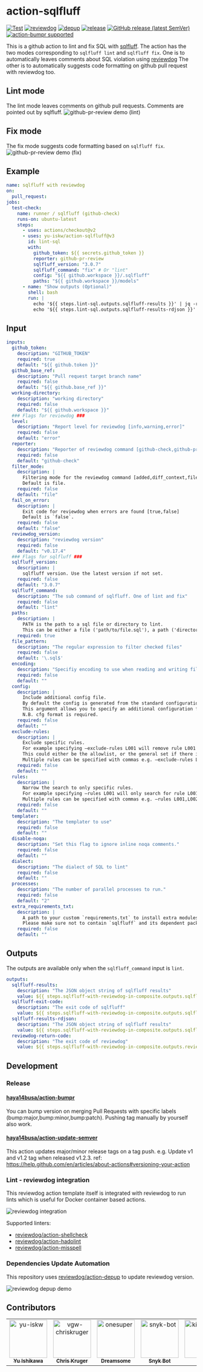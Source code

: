 # action-sqlfluff

<!-- TODO: replace reviewdog/yu-iskw/action-sqlfluff with your repo name -->

[![Test](https://github.com/yu-iskw/action-sqlfluff/workflows/Test/badge.svg)](https://github.com/yu-iskw/action-sqlfluff/actions?query=workflow%3ATest)
[![reviewdog](https://github.com/yu-iskw/action-sqlfluff/workflows/reviewdog/badge.svg)](https://github.com/yu-iskw/action-sqlfluff/actions?query=workflow%3Areviewdog)
[![depup](https://github.com/yu-iskw/action-sqlfluff/workflows/depup/badge.svg)](https://github.com/yu-iskw/action-sqlfluff/actions?query=workflow%3Adepup)
[![release](https://github.com/yu-iskw/action-sqlfluff/workflows/release/badge.svg)](https://github.com/yu-iskw/action-sqlfluff/actions?query=workflow%3Arelease)
[![GitHub release (latest SemVer)](https://img.shields.io/github/v/release/yu-iskw/action-sqlfluff?logo=github&sort=semver)](https://github.com/yu-iskw/action-sqlfluff/releases)
[![action-bumpr supported](https://img.shields.io/badge/bumpr-supported-ff69b4?logo=github&link=https://github.com/haya14busa/action-bumpr)](https://github.com/haya14busa/action-bumpr)

This is a github action to lint and fix SQL with [sqlfluff](https://github.com/sqlfluff/sqlfluff).
The action has the two modes corresponding to `sqlfluff lint` and `sqlfluff fix`.
One is to automatically leaves comments about SQL violation using [reviewdog](https://github.com/reviewdog/reviewdog)
The other is to automatically suggests code formatting on github pull request with reviewdog too.

## Lint mode

The lint mode leaves comments on github pull requests.
Comments are pointed out by sqlfluff.
![github-pr-review demo (lint)](./docs/images/github-pr-review-demo-lint.png)

## Fix mode

The fix mode suggests code formatting based on `sqlfluff fix`.
![github-pr-review demo (fix)](./docs/images/github-pr-review-demo-fix.png)

## Example

```yaml
name: sqlfluff with reviewdog
on:
  pull_request:
jobs:
  test-check:
    name: runner / sqlfluff (github-check)
    runs-on: ubuntu-latest
    steps:
      - uses: actions/checkout@v2
      - uses: yu-iskw/action-sqlfluff@v3
        id: lint-sql
        with:
          github_token: ${{ secrets.github_token }}
          reporter: github-pr-review
          sqlfluff_version: "3.0.7"
          sqlfluff_command: "fix" # Or "lint"
          config: "${{ github.workspace }}/.sqlfluff"
          paths: "${{ github.workspace }}/models"
      - name: "Show outputs (Optional)"
        shell: bash
        run: |
          echo '${{ steps.lint-sql.outputs.sqlfluff-results }}' | jq -r '.'
          echo '${{ steps.lint-sql.outputs.sqlfluff-results-rdjson }}' | jq -r '.'
```

## Input

```yaml
inputs:
  github_token:
    description: "GITHUB_TOKEN"
    required: true
    default: "${{ github.token }}"
  github_base_ref:
    description: "Pull request target branch name"
    required: false
    default: "${{ github.base_ref }}"
  working-directory:
    description: "working directory"
    required: false
    default: "${{ github.workspace }}"
  ### Flags for reviewdog ###
  level:
    description: "Report level for reviewdog [info,warning,error]"
    required: false
    default: "error"
  reporter:
    description: "Reporter of reviewdog command [github-check,github-pr-review]."
    required: false
    default: "github-check"
  filter_mode:
    description: |
      Filtering mode for the reviewdog command [added,diff_context,file,nofilter].
      Default is file.
    required: false
    default: "file"
  fail_on_error:
    description: |
      Exit code for reviewdog when errors are found [true,false]
      Default is `false`.
    required: false
    default: "false"
  reviewdog_version:
    description: "reviewdog version"
    required: false
    default: "v0.17.4"
  ### Flags for sqlfluff ###
  sqlfluff_version:
    description: |
      sqlfluff version. Use the latest version if not set.
    required: false
    default: "3.0.7"
  sqlfluff_command:
    description: "The sub command of sqlfluff. One of lint and fix"
    required: false
    default: "lint"
  paths:
    description: |
      PATH is the path to a sql file or directory to lint.
      This can be either a file ('path/to/file.sql'), a path ('directory/of/sql/files'), a single ('-') character to indicate reading from *stdin* or a dot/blank ('.'/' ') which will be interpreted like passing the current working directory as a path argument.
    required: true
  file_pattern:
    description: "The regular expression to filter checked files"
    required: false
    default: '\.sql$'
  encoding:
    description: "Specifiy encoding to use when reading and writing files. Defaults to autodetect."
    required: false
    default: ""
  config:
    description: |
      Include additional config file.
      By default the config is generated from the standard configuration files described in the documentation.
      This argument allows you to specify an additional configuration file that overrides the standard configuration files.
      N.B. cfg format is required.
    required: false
    default: ""
  exclude-rules:
    description: |
      Exclude specific rules.
      For example specifying –exclude-rules L001 will remove rule L001 (Unnecessary trailing whitespace) from the set of considered rules.
      This could either be the allowlist, or the general set if there is no specific allowlist.
      Multiple rules can be specified with commas e.g. –exclude-rules L001,L002 will exclude violations of rule L001 and rule L002.
    required: false
    default: ""
  rules:
    description: |
      Narrow the search to only specific rules.
      For example specifying –rules L001 will only search for rule L001 (Unnecessary trailing whitespace).
      Multiple rules can be specified with commas e.g. –rules L001,L002 will specify only looking for violations of rule L001 and rule L002.
    required: false
    default: ""
  templater:
    description: "The templater to use"
    required: false
    default: ""
  disable-noqa:
    description: "Set this flag to ignore inline noqa comments."
    required: false
    default: ""
  dialect:
    description: "The dialect of SQL to lint"
    required: false
    default: ""
  processes:
    description: "The number of parallel processes to run."
    required: false
    default: "2"
  extra_requirements_txt:
    description: |
      A path to your custom `requirements.txt` to install extra modules for your dbt adapters.
      Please make sure not to contain `sqlfluff` and its dependent packages, because the action can be broken by the conflicts.
    required: false
    default: ""
```

## Outputs

The outputs are available only when the `sqlfluff_command` input is `lint`.

```yaml
outputs:
  sqlfluff-results:
    description: "The JSON object string of sqlfluff results"
    value: ${{ steps.sqlfluff-with-reviewdog-in-composite.outputs.sqlfluff-results }}
  sqlfluff-exit-code:
    description: "The exit code of sqlfluff"
    value: ${{ steps.sqlfluff-with-reviewdog-in-composite.outputs.sqlfluff-exit-code }}
  sqlfluff-results-rdjson:
    description: "The JSON object string of sqlfluff results"
    value: ${{ steps.sqlfluff-with-reviewdog-in-composite.outputs.sqlfluff-results-rdjson }}
  reviewdog-return-code:
    description: "The exit code of reviewdog"
    value: ${{ steps.sqlfluff-with-reviewdog-in-composite.outputs.reviewdog-return-code }}
```

## Development

### Release

#### [haya14busa/action-bumpr](https://github.com/haya14busa/action-bumpr)

You can bump version on merging Pull Requests with specific labels (bump:major,bump:minor,bump:patch).
Pushing tag manually by yourself also work.

#### [haya14busa/action-update-semver](https://github.com/haya14busa/action-update-semver)

This action updates major/minor release tags on a tag push. e.g. Update v1 and v1.2 tag when released v1.2.3.
ref: <https://help.github.com/en/articles/about-actions#versioning-your-action>

### Lint - reviewdog integration

This reviewdog action template itself is integrated with reviewdog to run lints
which is useful for Docker container based actions.

![reviewdog integration](https://user-images.githubusercontent.com/3797062/72735107-7fbb9600-3bde-11ea-8087-12af76e7ee6f.png)

Supported linters:

- [reviewdog/action-shellcheck](https://github.com/reviewdog/action-shellcheck)
- [reviewdog/action-hadolint](https://github.com/reviewdog/action-hadolint)
- [reviewdog/action-misspell](https://github.com/reviewdog/action-misspell)

### Dependencies Update Automation

This repository uses [reviewdog/action-depup](https://github.com/reviewdog/action-depup) to update
reviewdog version.

![reviewdog depup demo](https://user-images.githubusercontent.com/3797062/73154254-170e7500-411a-11ea-8211-912e9de7c936.png)

## Contributors

<!-- readme: contributors -start -->
<table>
	<tbody>
		<tr>
            <td align="center">
                <a href="https://github.com/yu-iskw">
                    <img src="https://avatars.githubusercontent.com/u/1523515?v=4" width="100;" alt="yu-iskw"/>
                    <br />
                    <sub><b>Yu Ishikawa</b></sub>
                </a>
            </td>
            <td align="center">
                <a href="https://github.com/vgw-chriskruger">
                    <img src="https://avatars.githubusercontent.com/u/118869997?v=4" width="100;" alt="vgw-chriskruger"/>
                    <br />
                    <sub><b>Chris Kruger</b></sub>
                </a>
            </td>
            <td align="center">
                <a href="https://github.com/onesuper">
                    <img src="https://avatars.githubusercontent.com/u/977633?v=4" width="100;" alt="onesuper"/>
                    <br />
                    <sub><b>Dreamsome</b></sub>
                </a>
            </td>
            <td align="center">
                <a href="https://github.com/snyk-bot">
                    <img src="https://avatars.githubusercontent.com/u/19733683?v=4" width="100;" alt="snyk-bot"/>
                    <br />
                    <sub><b>Snyk Bot</b></sub>
                </a>
            </td>
            <td align="center">
                <a href="https://github.com/kieronellis">
                    <img src="https://avatars.githubusercontent.com/u/69465049?v=4" width="100;" alt="kieronellis"/>
                    <br />
                    <sub><b>Null</b></sub>
                </a>
            </td>
		</tr>
	<tbody>
</table>
<!-- readme: contributors -end -->
